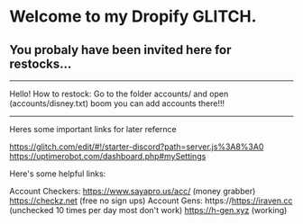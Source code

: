 # Welcome to my Dropify GLITCH.


## You probaly have been invited here for restocks...

---

Hello! How to restock:
Go to the folder accounts/ and open (accounts/disney.txt) boom you can add accounts there!!!

---

Heres some important links for later refernce

https://glitch.com/edit/#!/starter-discord?path=server.js%3A8%3A0
https://uptimerobot.com/dashboard.php#mySettings

Here's some helpful links:

Account Checkers: 
https://www.sayapro.us/acc/ (money grabber)
https://checkz.net (free no sign ups)
Account Gens:
https://https://iraven.cc (unchecked 10 times per day most don't work)
https://h-gen.xyz (working)
